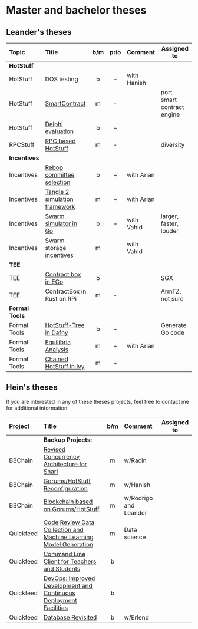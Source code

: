 # Master and bachelor theses

## Leander's theses
| Topic            | Title                                                 |  b/m  | prio  | Comment     | Assigned to                |
| :--------------- | :---------------------------------------------------- | :---: | :---: | :---------- | -------------------------- |
| **HotStuff**     |                                                       |       |       |             |                            |
| HotStuff         | DOS testing                                           |   b   |   +   | with Hanish |                            |
| HotStuff         | [SmartContract](hotstuff-evm.md)                      |   m   |   -   |             | port smart contract engine |
| HotStuff         | [Delphi evaluation](delphi-evaluation.md)             |   b   |   +   |             |                            |
| RPCStuff         | [RPC based HotStuff](rpc-hotstuff.md)                 |   m   |   -   |             | diversity                  |
| **Incentives**   |                                                       |       |       |             |                            |
| Incentives       | [Rebop committee selection](rebop-committee.md)       |   b   |   +   | with Arian  |                            |
| Incentives       | [Tangle 2 simulation framework](tangle-simulation.md) |   m   |   +   | with Arian  |                            |
| Incentives       | [Swarm simulator in Go](swarm-simulator-go.md)        |   b   |   +   | with Vahid  | larger, faster, louder     |
| Incentives       | Swarm storage incentives                              |   m   |       | with Vahid  |                            |
| **TEE**          |                                                       |       |       |             |                            |
| TEE              | [Contract box in EGo](ego-contractBox.md)             |   b   |       |             | SGX                        |
| TEE              | ContractBox in Rust on RPi                            |   m   |   -   |             | ArmTZ, not sure            |
| **Formal Tools** |                                                       |       |       |             |                            |
| Formal Tools     | [HotStuff-Tree in Dafny](hs-tree-daphne.md)           |   b   |   +   |             | Generate Go code           |
| Formal Tools     | [Equilibria Analysis](equilibria-analysis.md)         |   m   |   +   | with Arian  |                            |
| Formal Tools     | [Chained HotStuff in Ivy](hotStufIvy.md)              |   m   |   +   |             |                            |



## Hein's theses

If you are interested in any of these theses projects, feel free to contact me for additional information.

| Project   | Title                                                                                             |  b/m  | Comment               | Assigned to |
| :-------- | :------------------------------------------------------------------------------------------------ | :---: | :-------------------- | ----------- |
|           | **Backup Projects:**                                                                              |       |                       |             |
| BBChain   | [Revised Concurrency Architecture for Snarl](snarl-concurrency-arch.md)                           |   m   | w/Racin               |             |
| BBChain   | [Gorums/HotStuff Reconfiguration](gorums-hotstuff-reconfig.md)                                    |   m   | w/Hanish              |             |
| BBChain   | [Blockchain based on Gorums/HotStuff](bbchain-block.md)                                           |   m   | w/Rodrigo and Leander |             |
| Quickfeed | [Code Review Data Collection and Machine Learning Model Generation](quickfeed-codereview-data.md) |   m   | Data science          |             |
| Quickfeed | [Command Line Client for Teachers and Students](quickfeed-cli.md)                                 |   b   |                       |             |
| Quickfeed | [DevOps: Improved Development and Continuous Deployment Facilities](quickfeed-devops.md)          |   b   |                       |             |
| Quickfeed | [Database Revisited](quickfeed-db.md)                                                             |   b   | w/Erlend              |             |
